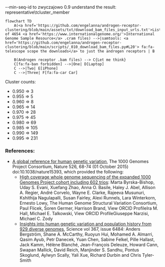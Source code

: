 --min-seq-id to zwyczajowo 0.9
understand the result: representative\tcluster_member

```mermaid
flowchart TD
    A(<a href='https://github.com/engelanna/androgen-receptor-clustering/blob/main/assets/txt/download_bam_files_input_urls.txt'>List</a> of 4654 <a href='https://www.internationalgenome.org/'>International Genome Sample Resource</a> .cram files) -->|samtools: <a href='https://github.com/engelanna/androgen-receptor-clustering/blob/main/scripts/_010_download_bam_files.py#L20'> fa:fa-telescope scope the downloads</a> to just the androgen receptors | B

    B(Androgen receptor .bam files) --> C{Let me think}
    C[fa:fa-ban forbidden] -->|One| D[Laptop]
    C -->|Two| E[iPhone]
    C -->|Three| F[fa:fa-car Car]
```

Cluster counts:
- 0.950 => 3
- 0.955 => 5
- 0.960 => 8
- 0.965 => 14
- 0.970 => 28
- 0.975 => 45
- 0.980 => 69
- 0.985 => 105
- 0.990 => 149
- 0.995 => 231

### References:
- [A global reference for human genetic variation](http://www.nature.com/nature/journal/v526/n7571/full/nature15393.html), The 1000 Genomes Project Consortium, Nature 526, 68-74 (01 October 2015) doi:10.1038/nature15393, which provided the following:
    - [High coverage whole genome sequencing of the expanded 1000 Genomes Project cohort including 602 trios](https://www.biorxiv.org/content/10.1101/2021.02.06.430068v2): Marta Byrska-Bishop, Uday S. Evani, Xuefang Zhao, Anna O. Basile, Haley J. Abel, Allison A. Regier, André Corvelo, Wayne E. Clarke, Rajeeva Musunuri, Kshithija Nagulapalli, Susan Fairley, Alexi Runnels, Lara Winterkorn, Ernesto Lowy, The Human Genome Structural Variation Consortium, Paul Flicek, Soren Germer, Harrison Brand,  View ORCID ProfileIra M. Hall, Michael E. Talkowski,  View ORCID ProfileGiuseppe Narzisi, Michael C. Zody
    - [Insights into human genetic variation and population history from 929 diverse genomes](https://www.science.org/doi/10.1126/science.aay5012), Science vol 367, issue 6484: Anders Bergström, Shane A. McCarthy,  Ruoyun Hui, Mohamed A. Almarri, Qasim Ayub, Petr Danecek, Yuan Chen, Sabine Felkel, Pille Hallast, Jack Kamm, Hélène Blanché, Jean-François Deleuze, Howard Cann, Swapan Mallick, David Reich, Manjinder S. Sandhu, Pontus Skoglund, Aylwyn Scally, Yali Xue, Richard Durbin and Chris Tyler-Smith
